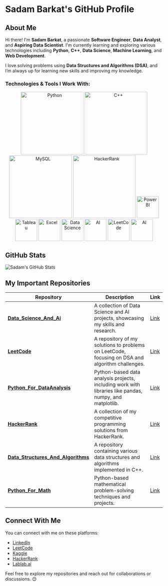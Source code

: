 # Sadam Barkat's GitHub Profile

## About Me

Hi there! I'm **Sadam Barkat**, a passionate **Software Engineer**, **Data Analyst**, and **Aspiring Data Scientist**. I'm currently learning and exploring various technologies including **Python**, **C++**, **Data Science**, **Machine Learning**, and **Web Development**.

I love solving problems using **Data Structures and Algorithms (DSA)**, and I’m always up for learning new skills and improving my knowledge.

### Technologies & Tools I Work With:

<p align="center">
    <img src="https://upload.wikimedia.org/wikipedia/commons/c/c3/Python-logo-notext.svg" alt="Python" width="200" height="200"/>
    <img src="https://upload.wikimedia.org/wikipedia/commons/1/18/ISO_C%2B%2B_Logo.svg" alt="C++" width="200" height="200"/>
    <img src="https://cdn.clever-cloud.com/uploads/2023/03/mysql.svg" alt="MySQL" width="200" height="200"/>
    <img src="https://w7.pngwing.com/pngs/255/665/png-transparent-oval-blue-and-black-php-logo-php-server-side-scripting-computer-software-general-purpose-programming-language-php-miscellaneous-blue-text-thumbnail.png" alt="HackerRank" width="200" height="200"/>
    <img src="https://images.datacamp.com/image/upload/v1724169856/image_ff55d03003.png" alt="Power BI" width="70" height="70"/>
    <img src="https://encrypted-tbn0.gstatic.com/images?q=tbn:ANd9GcTx-RM265y4hLCSqdkBCaphYK_DQCD5NVXOhPRrLv_qofB6nv44u4mRL980abKjNfDqL6A&usqp=CAU" alt="Tableau" width="70" height="70"/>
    <img src="https://upload.wikimedia.org/wikipedia/commons/7/73/Microsoft_Excel_2013-2019_logo.svg" alt="Excel" width="70" height="70"/>
    <img src="https://cdn-icons-png.freepik.com/512/8649/8649621.png" alt="Data Science" width="70" height="70"/>
    <img src="https://img.freepik.com/premium-vector/ai-technology-icon-artificial-intelligence-machine-learning-concepts-futuristic-ai-symbol_689336-880.jpg" alt="AI" width="70" height="70"/>
    <img src="https://cdn.iconscout.com/icon/free/png-256/free-leetcode-logo-icon-download-in-svg-png-gif-file-formats--technology-social-media-vol-4-pack-logos-icons-2944960.png" alt="LeetCode" width="70" height="70"/>
     <img src="https://upload.wikimedia.org/wikipedia/commons/thumb/4/40/HackerRank_Icon-1000px.png/800px-HackerRank_Icon-1000px.png" alt="AI" width="70" height="70"/>
</p>

## GitHub Stats

![Sadam's GitHub Stats](https://github-readme-stats.vercel.app/api?username=Sadam-Barkat&show_icons=true&hide_title=true)

## My Important Repositories

| Repository | Description | Link |
|------------|-------------|------|
| **[Data_Science_And_Ai](https://github.com/Sadam-Barkat/Data_Science_And_Ai)** | A collection of Data Science and AI projects, showcasing my skills and research. | [Link](https://github.com/Sadam-Barkat/Data_Science_And_Ai) |
| **[LeetCode](https://github.com/Sadam-Barkat/LeetCode)** | A repository of my solutions to problems on LeetCode, focusing on DSA and algorithm challenges. | [Link](https://github.com/Sadam-Barkat/LeetCode) |
| **[Python_For_DataAnalysis](https://github.com/Sadam-Barkat/Python_For_DataAnalysis)** | Python-based data analysis projects, including work with libraries like pandas, numpy, and matplotlib. | [Link](https://github.com/Sadam-Barkat/Python_For_DataAnalysis) |
| **[HackerRank](https://github.com/Sadam-Barkat/HackerRank)** | A collection of my competitive programming solutions from HackerRank. | [Link](https://github.com/Sadam-Barkat/HackerRank) |
| **[Data_Structures_And_Algorithms](https://github.com/Sadam-Barkat/Data_Structures_And_Algorithms)** | A repository containing various data structures and algorithms implemented in C++. | [Link](https://github.com/Sadam-Barkat/Data_Structures_And_Algorithms) |
| **[Python_For_Math](https://github.com/Sadam-Barkat/Python_For_Math)** | Python-based mathematical problem-solving techniques and projects. | [Link](https://github.com/Sadam-Barkat/Python_For_Math) |

## Connect With Me

You can connect with me on these platforms:

- [LinkedIn](https://www.linkedin.com/in/sadam-barkat/)
- [LeetCode](https://leetcode.com/Sadam-Barkat/)
- [Kaggle](https://www.kaggle.com/SadamBarkat)
- [HackerRank](https://www.hackerrank.com/SadamBarkat)
- [Lablab.ai](https://www.lablab.ai/profile/Sadam-Barkat)

Feel free to explore my repositories and reach out for collaborations or discussions. 😊
